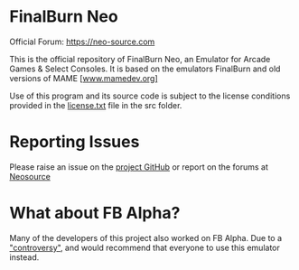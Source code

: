 # FinalBurn Neo
Official Forum: https://neo-source.com

This is the official repository of FinalBurn Neo, an Emulator for Arcade Games & Select Consoles. It is based on the emulators FinalBurn and old versions of MAME [www.mamedev.org]

Use of this program and its source code is subject to the license conditions provided in the [license.txt](/src/license.txt) file in the src folder.

# Reporting Issues

Please raise an issue on the [project GitHub](https://github.com/finalburnneo/FBNeo) or report on the forums at [Neosource](https://neo-source.com)

# What about FB Alpha?

Many of the developers of this project also worked on FB Alpha. Due to a ["controversy"](https://www.google.com/search?q=capcom+home+arcade+illegal&oq=capcom+home+arcade+illegal), and would recommend that everyone to use this emulator instead. 
